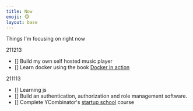 ```yaml
---
title: Now
emoji: 🐵
layout: base
---
```


Things I'm focusing on right now

211213
- [] Build my own self hosted music player
- [] Learn docker using the book [Docker in action](https://books.google.co.in/books/about/Docker_in_Action_Second_Edition.html?id=qzozEAAAQBAJ&source=kp_book_description&redir_esc=y)

211113
- [] Learning js
- [] Build an authentication, authorization and role management software.
- [] Complete YCombinator's [startup school](https://www.startupschool.org/dashboard) course
